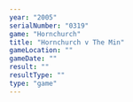 ```yaml
---
year: "2005"
serialNumber: "0319" 
game: "Hornchurch"
title: "Hornchurch v The Min"
gameLocation: ""
gameDate: ""
result: ""
resultType: ""
type: "game"
---
```

